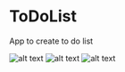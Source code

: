 # ToDoList
App to create to do list

![alt text](screen1.png "Description goes here")
![alt text](screen2.png "Description goes here")
![alt text](screen3.png "Description goes here")
